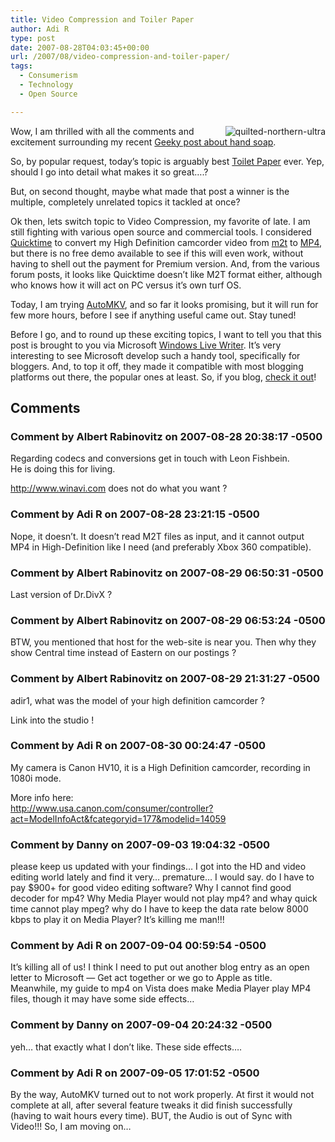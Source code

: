 ```yaml
---
title: Video Compression and Toiler Paper
author: Adi R
type: post
date: 2007-08-28T04:03:45+00:00
url: /2007/08/video-compression-and-toiler-paper/
tags:
  - Consumerism
  - Technology
  - Open Source

---
```

<img style="border-top-width: 0px; border-left-width: 0px; border-bottom-width: 0px; margin: 0px 0px 0px 5px; border-right-width: 0px" alt="quilted-northern-ultra" src="/uploads/2007/08/quilted-northern-ultra.jpg" align="right" border="0" data-recalc-dims="1" /> Wow, I am thrilled with all the comments and excitement surrounding my recent <a href="http://www.adir1.com/2007/08/is-this-blog-geeky/" target="_blank">Geeky post about hand soap</a>. 

So, by popular request, today&#8217;s topic is arguably best <a href="http://www.quiltednorthern.com/products.html" target="_blank">Toilet Paper</a>&nbsp;ever. Yep, should I go into detail what makes it so great&#8230;.?

But, on second thought, maybe what made that post a winner is the multiple, completely unrelated topics it tackled at once?

Ok then, lets switch topic to Video Compression, my favorite of late. I am still fighting with various open source and commercial tools. I considered <a href="http://www.quicktime.com" target="_blank">Quicktime</a> to convert my High Definition camcorder video from <a href="http://en.wikipedia.org/wiki/M2t" target="_blank">m2t</a> to <a href="http://en.wikipedia.org/wiki/Mp4" target="_blank">MP4</a>, but there is no free demo available to see if this will even work, without having to shell out the payment for Premium version. And, from the various forum posts, it looks like Quicktime doesn&#8217;t like M2T format either, although who knows how it will act on PC versus it&#8217;s own turf OS.

Today, I am trying <a href="http://www.videohelp.com/tools/AutoMKV" target="_blank">AutoMKV</a>, and so far it looks promising, but it will run for few more hours, before I see if anything useful came out. Stay tuned!

Before I go, and to round up these exciting topics, I want to tell you that this post is brought to you via Microsoft <a href="http://get.live.com/betas/writer_betas" target="_blank">Windows Live Writer</a>. It&#8217;s very interesting to see Microsoft develop such a handy tool, specifically for bloggers. And, to top it off, they made it compatible with most blogging platforms out there, the popular ones at least. So, if you blog, <a href="http://get.live.com/betas/writer_betas" target="_blank">check it out</a>!

## Comments

### Comment by Albert Rabinovitz on 2007-08-28 20:38:17 -0500
Regarding codecs and conversions get in touch with Leon Fishbein.  
He is doing this for living.

<a href="http://www.winavi.com" rel="nofollow ugc">http://www.winavi.com</a> does not do what you want ?

### Comment by Adi R on 2007-08-28 23:21:15 -0500
Nope, it doesn&#8217;t. It doesn&#8217;t read M2T files as input, and it cannot output MP4 in High-Definition like I need (and preferably Xbox 360 compatible).

### Comment by Albert Rabinovitz on 2007-08-29 06:50:31 -0500
Last version of Dr.DivX ?

### Comment by Albert Rabinovitz on 2007-08-29 06:53:24 -0500
BTW, you mentioned that host for the web-site is near you. Then why they show Central time instead of Eastern on our postings ?

### Comment by Albert Rabinovitz on 2007-08-29 21:31:27 -0500
adir1, what was the model of your high definition camcorder ?

Link into the studio !

### Comment by Adi R on 2007-08-30 00:24:47 -0500
My camera is Canon HV10, it is a High Definition camcorder, recording in 1080i mode.

More info here:  
<a href="http://www.usa.canon.com/consumer/controller?act=ModelInfoAct&#038;fcategoryid=177&#038;modelid=14059" rel="nofollow ugc">http://www.usa.canon.com/consumer/controller?act=ModelInfoAct&fcategoryid=177&modelid=14059</a>

### Comment by Danny on 2007-09-03 19:04:32 -0500
please keep us updated with your findings&#8230; I got into the HD and video editing world lately and find it very&#8230; premature&#8230; I would say. do I have to pay $900+ for good video editing software? Why I cannot find good decoder for mp4? Why Media Player would not play mp4? and whay quick time cannot play mpeg? why do I have to keep the data rate below 8000 kbps to play it on Media Player? It&#8217;s killing me man!!!

### Comment by Adi R on 2007-09-04 00:59:54 -0500
It&#8217;s killing all of us! I think I need to put out another blog entry as an open letter to Microsoft &#8212; Get act together or we go to Apple as title.  
Meanwhile, my guide to mp4 on Vista does make Media Player play MP4 files, though it may have some side effects&#8230;

### Comment by Danny on 2007-09-04 20:24:32 -0500
yeh&#8230; that exactly what I don&#8217;t like. These side effects&#8230;.

### Comment by Adi R on 2007-09-05 17:01:52 -0500
By the way, AutoMKV turned out to not work properly. At first it would not complete at all, after several feature tweaks it did finish successfully (having to wait hours every time). BUT, the Audio is out of Sync with Video!!! So, I am moving on&#8230;